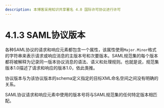 ```yaml
---
description: 本博客采用知识共享署名 4.0 国际许可协议进行许可
---
```


# 4.1.3 SAML协议版本

各种SAML协议的请求和响应元素都包含一个属性，该属性使用```Major.Minor```格式的字符串来表示请求或响应消息的主版本号和次要版本。SAML规范集的每个版本都将被解释为记录同一版本协议消息的语法、语义和处理规则。也就是说，规范集版本1.0描述了请求和响应的版本1.0，依此类推。

协议版本与为该协议版本的schema定义指定的目标XML命名空间之间没有明确的关系。

SAML协议请求和响应元素中使用的版本号将与SAML规范集的任何特定版本相匹配。

